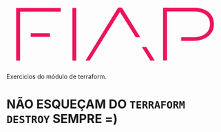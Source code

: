 ![fiap logo](/images/fiap_logo.jpg)

Exercicios do módulo de terraform.

# NÃO ESQUEÇAM DO `TERRAFORM DESTROY` SEMPRE =)